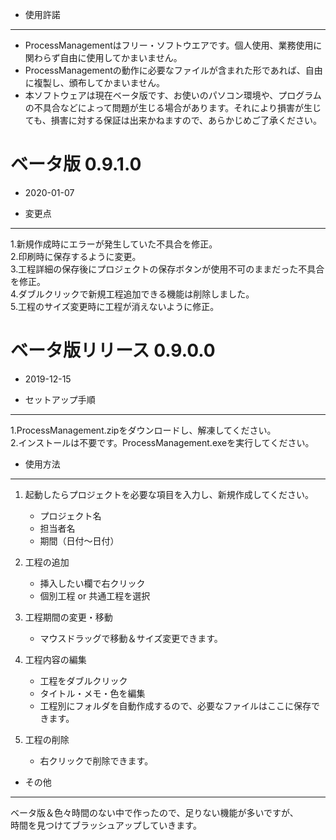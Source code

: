 ﻿+ 使用許諾
---------------------------------------------------------------  
  + ProcessManagementはフリー・ソフトウエアです。個人使用、業務使用に関わらず自由に使用してかまいません。  
  + ProcessManagementの動作に必要なファイルが含まれた形であれば、自由に複製し、頒布してかまいません。  
  + 本ソフトウェアは現在ベータ版です、お使いのパソコン環境や、プログラムの不具合などによって問題が生じる場合があります。それにより損害が生じても、損害に対する保証は出来かねますので、あらかじめご了承ください。


# ベータ版 0.9.1.0
* 2020-01-07

 + 変更点  
---------------------------------------------------------------
  1.新規作成時にエラーが発生していた不具合を修正。  
  2.印刷時に保存するように変更。  
  3.工程詳細の保存後にプロジェクトの保存ボタンが使用不可のままだった不具合を修正。  
  4.ダブルクリックで新規工程追加できる機能は削除しました。  
  5.工程のサイズ変更時に工程が消えないように修正。  


# ベータ版リリース 0.9.0.0
* 2019-12-15  
  
 + セットアップ手順  
---------------------------------------------------------------
  1.ProcessManagement.zipをダウンロードし、解凍してください。  
  2.インストールは不要です。ProcessManagement.exeを実行してください。
  
 + 使用方法  
---------------------------------------------------------------  
  1. 起動したらプロジェクトを必要な項目を入力し、新規作成してください。  
     + プロジェクト名  
     + 担当者名  
     + 期間（日付～日付）  
      
  1. 工程の追加
     + 挿入したい欄で右クリック  
     + 個別工程 or 共通工程を選択  
      
  1. 工程期間の変更・移動  
     + マウスドラッグで移動＆サイズ変更できます。
    
  1. 工程内容の編集
     + 工程をダブルクリック  
     + タイトル・メモ・色を編集  
     + 工程別にフォルダを自動作成するので、必要なファイルはここに保存できます。  
      
  1. 工程の削除  
     + 右クリックで削除できます。
    
+ その他
---------------------------------------------------------------  
ベータ版＆色々時間のない中で作ったので、足りない機能が多いですが、  
時間を見つけてブラッシュアップしていきます。
  
